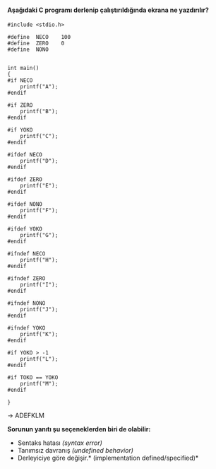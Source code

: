 #### Aşağıdaki C programı derlenip çalıştırıldığında ekrana ne yazdırılır?

```
#include <stdio.h>

#define  NECO    100
#define  ZERO    0
#define  NONO     


int main()
{
#if NECO
	printf("A");
#endif 

#if ZERO
	printf("B");
#endif 

#if YOKO
	printf("C");
#endif 

#ifdef NECO
	printf("D");
#endif 

#ifdef ZERO
	printf("E");
#endif 

#ifdef NONO
	printf("F");
#endif 

#ifdef YOKO
	printf("G");
#endif 

#ifndef NECO
	printf("H");
#endif 

#ifndef ZERO
	printf("I");
#endif 

#ifndef NONO
	printf("J");
#endif 

#ifndef YOKO
	printf("K");
#endif 

#if YOKO > -1
	printf("L");
#endif 

#if TOKO == YOKO
	printf("M");
#endif 

}
```
-> ADEFKLM


**Sorunun yanıtı şu seçeneklerden biri de olabilir:**
+ Sentaks hatası *(syntax error)*
+ Tanımsız davranış *(undefined behavior)*
+ Derleyiciye göre değişir.* (implementation defined/specified)*
